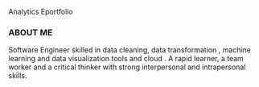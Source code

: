 
Analytics Eportfolio
### ABOUT ME
Software Engineer skilled in data cleaning, data transformation , machine learning and data visualization tools and cloud . A rapid learner, a team worker and a critical thinker with strong interpersonal and intrapersonal skills.

